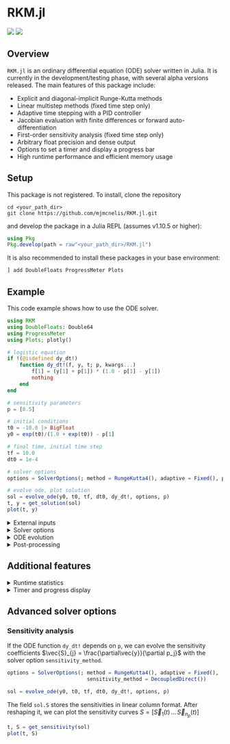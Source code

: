 # RKM.jl

[![](https://img.shields.io/badge/docs-stable-blue.svg)](https://mjmcnelis.github.io/RKM.jl/stable)
[![](https://img.shields.io/badge/docs-dev-blue.svg)](https://mjmcnelis.github.io/RKM.jl/dev)

## Overview
`RKM.jl` is an ordinary differential equation (ODE) solver written in Julia. It is currently in the development/testing phase, with several alpha versions released. The main features of this package include:

- Explicit and diagonal-implicit Runge-Kutta methods
- Linear multistep methods (fixed time step only)
- Adaptive time stepping with a PID controller
- Jacobian evaluation with finite differences or forward auto-differentiation
- First-order sensitivity analysis (fixed time step only)
- Arbitrary float precision and dense output
- Options to set a timer and display a progress bar
- High runtime performance and efficient memory usage


## Setup
This package is not registered. To install, clone the repository

    cd <your_path_dir>
    git clone https://github.com/mjmcnelis/RKM.jl.git

and develop the package in a Julia REPL (assumes v1.10.5 or higher):
```julia
using Pkg
Pkg.develop(path = raw"<your_path_dir>/RKM.jl")
```

It is also recommended to install these packages in your base environment:
```julia
] add DoubleFloats ProgressMeter Plots
```

## Example
This code example shows how to use the ODE solver.
```julia
using RKM
using DoubleFloats: Double64
using ProgressMeter
using Plots; plotly()

# logistic equation
if !(@isdefined dy_dt!)
    function dy_dt!(f, y, t; p, kwargs...)
        f[1] = (y[1] + p[1]) * (1.0 - p[1] - y[1])
        nothing
    end
end

# sensitivity parameters
p = [0.5]

# initial conditions
t0 = -10.0 |> BigFloat
y0 = exp(t0)/(1.0 + exp(t0)) - p[1]

# final time, initial time step
tf = 10.0
dt0 = 1e-4

# solver options
options = SolverOptions(; method = RungeKutta4(), adaptive = Fixed(), precision = Float64)

# evolve ode, plot solution
sol = evolve_ode(y0, t0, tf, dt0, dy_dt!, options, p)
t, y = get_solution(sol)
plot(t, y)
```
<details>
<summary>External inputs</summary>

### External inputs
The solver requires a user-defined function `dy_dt!` that numerically evaluates the ODE system at a given state and time
```math
\frac{d\vec{y}}{dt} = \vec{f}(\vec{y}, t; p)
```
We support the following in-place methods to store the result in a vector variable `f`:
```julia
dy_dt!(f, y, t; kwargs...)
dy_dt!(f, y, t; p, kwargs...)
dy_dt!(f, y, t; abstract_params, kwargs...)
dy_dt!(f, y, t; p, abstract_params)
```
The first one is for ODEs that depend on the state variable(s) `y` and time `t`. The other three are for ODEs that also depend on sensitivity and/or abstract parameters.

In addition, we need to specify the initial state `y0` (either scalar or vector), the initial and final times `t0` and `tf`, the initial time step `dt0`, and parameters `(p, abstract_params)` (if any).

*Note: `p` is a `Vector{Float64}` type, while `abstract_params` represents any object.*
</details>

<details>
<summary>Solver options</summary>

### Solver options
Next, we have to set two of the solver options: the ODE method `method` and the adaptive time step algorithm `adaptive`. In this example, we use the classic RK4 method and a fixed time step.

The solver supports a number of explicit and diagonal-implicit Runge-Kutta methods. You can list all of the available methods by calling
```julia
list_explicit_runge_kutta_methods()
list_implicit_runge_kutta_methods()
```
We can set the time step to be either fixed or adaptive. The latter is based on step doubling or embedded techinques.
```julia
Fixed()                                                 # fixed time step
Doubling(; epsilon = 1e-6, alpha = 1e-6, delta = 1e-6)  # step doubling
Embedded(; epsilon = 1e-6, alpha = 1e-6, delta = 1e-6)  # embedded Runge-Kutta
```
All Runge-Kutta methods are compatible with `Fixed` or `Doubling`, whereas `Embedded` is only compatible with embedded methods. The parameters `epsilon`, `alpha` and `delta` control the relative, absolute and incremental error tolerances, respectively.
</details>

<details>
<summary>ODE evolution</summary>

### ODE evolution
Finally, we call the function `evolve_ode` to evolve the ODE system and store the numerical solution. An in-place version `evolve_ode!` is also available.
```julia
sol = evolve_ode(y0, t0, tf, dt0, dy_dt!, options, p)

sol = Solution(options)
evolve_ode!(sol, y0, t0, tf, dt0, dy_dt!, options, p)
```
You can adjust the numerical precision of the solver by changing `precision` in `options` (defaulted to `Float64`). For example, we could have used `Double64` or `BigFloat`.

*Note: `p` can be omitted if `dy_dt!` does not depend on it.*
</details>

<details>
<summary>Post-processing</summary>

### Post-processing
The field `sol.t` stores the time series ($t_0, ..., t_n$), and `sol.y` stores the solution set ($\vec{y}_0, ..., \vec{y}_n$) in linear column format. If the state vector $\vec{y}$ is one-dimensional, we can plot the solution with
```julia
plot(sol.t, sol.y)
```
If $\vec{y}$ is multi-dimensional, we have to reshape `sol.y` as a (transposed) matrix
```julia
julia> t, y = get_solution(sol);
julia> y
200002×1 transpose(::Matrix{Float64}) with eltype Float64:
 -0.49995460213129755
  ⋮
  0.49995460667064867
```
before plotting the results
```julia
plot(t, y)
```
</details>

## Additional features

<details>
<summary>Runtime statistics</summary>

### Runtime statistics
After the solver finishes, we can print runtime statistics with the function `get_stats`. After recompiling, we get
```julia
julia> @time sol = evolve_ode(y0, t0, tf, dt0, dy_dt!, options, p);
  0.017149 seconds (183 allocations: 3.063 MiB)

julia> get_stats(sol)
time steps taken     = 200001
time points saved    = 200002
step rejection rate  = 0.0 %
function evaluations = 800004
jacobian evaluations = 0
evolution runtime    = 0.01703 seconds
solution size        = 3.052 MiB
sensitivity size     = 0 bytes
config memory        = 11.062 KiB
excess memory        = 0 bytes
```
Here, we show the number of time steps saved and the number of times `dy_dt!` was evaluated. We also list several performance metrics: the runtime, the solution size, the configuration memory, and the excess memory allocated during the time evolution loop. In this example, almost all of the allocated memory went towards storing the solution.
</details>

<details>
<summary>Timer and progress display</summary>

### Timer and progress display
We can set a time limit and display a progress bar by passing `timer` and `show_progress` to the solver options:
```julia
options = SolverOptions(; method = RungeKutta4(), adaptive = Fixed(),
                          timer = TimeLimit(; wtime_min = 1), # 1 minute
                          show_progress = true)
```
The solver stops if it exceeds the time limit, but it still saves part of the solution.
```julia
julia> dt0_small = 2e-8;             # trigger timer
julia> sol = evolve_ode(y0, t0, tf, dt0_small, dy_dt!, options, p);
Progress:  60%|███████████████████████████████                   |  ETA: 0:00:40 ( 1.00  s/it)
┌ Warning: Exceeded time limit of 1.0 minutes (stopping evolve_ode!...)
└ @ RKM ~/Desktop/RKM.jl/src/timer.jl:58
```
</details>

## Advanced solver options

<!-- <details>
<summary>Sensitivity analysis</summary> -->

### Sensitivity analysis

If the ODE function `dy_dt!` depends on `p`, we can evolve the sensitivity coefficients $\vec{S}_{j} = \frac{\partial\vec{y}}{\partial p_j}$ with the solver option `sensitivity_method`.
```julia
options = SolverOptions(; method = RungeKutta4(), adaptive = Fixed(),
                          sensitivity_method = DecoupledDirect())

sol = evolve_ode(y0, t0, tf, dt0, dy_dt!, options, p)
```
The field `sol.S` stores the sensitivities in linear column format. After reshaping it, we can plot the sensitivity curves
$S = [\vec{S}_{1}(t) \,...\, \vec{S}_{n_p}(t)]$
```julia
t, S = get_sensitivity(sol)
plot(t, S)
```
<!-- </details> -->